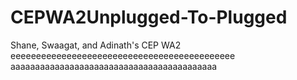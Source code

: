 # CEPWA2Unplugged-To-Plugged
Shane, Swaagat, and Adinath's CEP WA2
eeeeeeeeeeeeeeeeeeeeeeeeeeeeeeeeeeeeeeeeeeee
aaaaaaaaaaaaaaaaaaaaaaaaaaaaaaaaaaaaaaaaaa
